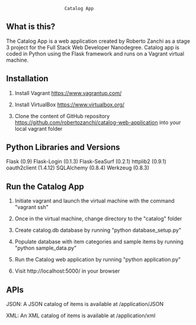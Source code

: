 
                          Catalog App

  What is this?
  -----------

  The Catalog App is a web application created by Roberto 
  Zanchi as a stage 3 project for the Full Stack Web Developer
  Nanodegree. Catalog app is coded in Python using the Flask
  framework and runs on a Vagrant virtual machine.
  


  Installation
  ------------------

  1) Install Vagrant https://www.vagrantup.com/

  2) Install VirtualBox https://www.virtualbox.org/

  3) Clone the content of GitHub repository https://github.com/robertozanchi/catalog-web-application
     into your local vagrant folder



  Python Libraries and Versions
  ------------------

  Flask (0.9)
  Flask-Login (0.1.3)
  Flask-SeaSurf (0.2.1)
  httplib2 (0.9.1)
  oauth2client (1.4.12)
  SQLAlchemy (0.8.4)
  Werkzeug (0.8.3)



  Run the Catalog App
  ------------------

  1) Initiate vagrant and launch the virtual machine with the command "vagrant ssh"

  2) Once in the virtual machine, change directory to the "catalog" folder

  3) Create catalog.db database by running "python database_setup.py"

  4) Populate database with item categories and sample items by running "python sample_data.py"

  5) Run the Catalog web application by running "python application.py"

  6) Visit http://localhost:5000/ in your browser



  APIs
  ------------------

  JSON: A JSON catalog of items is available at /application/JSON

  XML: An XML catalog of items is available at /application/xml 